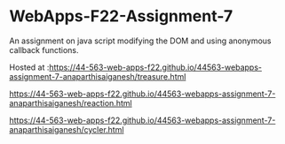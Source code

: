 # WebApps-F22-Assignment-7
An assignment on java script modifying the DOM and using anonymous callback functions.

Hosted at :<https://44-563-web-apps-f22.github.io/44563-webapps-assignment-7-anaparthisaiganesh/treasure.html>

<https://44-563-web-apps-f22.github.io/44563-webapps-assignment-7-anaparthisaiganesh/reaction.html>

<https://44-563-web-apps-f22.github.io/44563-webapps-assignment-7-anaparthisaiganesh/cycler.html>
